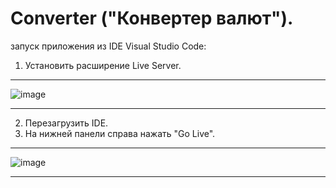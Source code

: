 #  Converter ("Конвертер валют").
запуск приложения из IDE Visual Studio Code: 
1. Установить расширение Live Server.
---
![image](https://user-images.githubusercontent.com/36625032/134818614-f49e7ba4-8bfc-4aea-958e-fffbdba4263d.png)
***
2. Перезагрузить IDE.
3. На нижней панели справа нажать "Go Live".
---
![image](https://user-images.githubusercontent.com/36625032/134818625-ec92ddd2-09ae-4413-949e-11b9af130a91.png)
***
